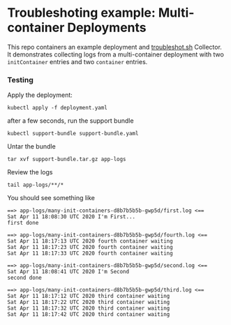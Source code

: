 Troubleshoting example: Multi-container Deployments
========================


This repo containers an example deployment and [troubleshot.sh](https://troubleshoot.sh) Collector. It demonstrates collecting logs from a multi-container deployment with two `initContainer` entries and two `container` entries.


### Testing

Apply the deployment:

```
kubectl apply -f deployment.yaml
```

after a few seconds, run the support bundle

```
kubectl support-bundle support-bundle.yaml
```

Untar the bundle

```
tar xvf support-bundle.tar.gz app-logs
```

Review the logs

```
tail app-logs/**/*
```

You should see something like

```
==> app-logs/many-init-containers-d8b7b5b5b-gwp5d/first.log <==
Sat Apr 11 18:08:30 UTC 2020 I'm First...
first done

==> app-logs/many-init-containers-d8b7b5b5b-gwp5d/fourth.log <==
Sat Apr 11 18:17:13 UTC 2020 fourth container waiting
Sat Apr 11 18:17:23 UTC 2020 fourth container waiting
Sat Apr 11 18:17:33 UTC 2020 fourth container waiting

==> app-logs/many-init-containers-d8b7b5b5b-gwp5d/second.log <==
Sat Apr 11 18:08:41 UTC 2020 I'm Second
second done

==> app-logs/many-init-containers-d8b7b5b5b-gwp5d/third.log <==
Sat Apr 11 18:17:12 UTC 2020 third container waiting
Sat Apr 11 18:17:22 UTC 2020 third container waiting
Sat Apr 11 18:17:32 UTC 2020 third container waiting
Sat Apr 11 18:17:42 UTC 2020 third container waiting
```
